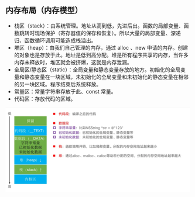 ## 内存布局（内存模型）

* 栈区（stack）：由系统管理。地址从高到低，先进后出。函数的局部变量、函数跳转时现场保护（寄存器值的保存和恢复）。所以大量的局部变量、深递归、函数循环调用可能造成栈溢出。
* 堆区（heap）：由我们自己管理的内存，通过 alloc 、new 申请的内存。创建的对象也是存放于此。地址是低到高分配。堆是所有程序共享的内存，当许多内存未释放时，堆区就会被挤爆，这就是内存泄漏。
* 全局区/静态区（static）：全局变量和静态变量存放的地方。初始化的全局变量和静态变量在一块区域，未初始化的全局变量和未初始化的静态变量在相邻的另一块区域。程序结束后系统释放。
* 常量区：常量字符串存放于此、const 常量。
* 代码区：存放代码的区域。

![内存布局图](%E5%86%85%E5%AD%98%E5%B8%83%E5%B1%80%E5%9B%BE.webp)
